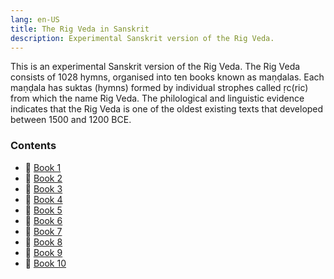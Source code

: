 ```yaml
---
lang: en-US
title: The Rig Veda in Sanskrit
description: Experimental Sanskrit version of the Rig Veda.
---
```


This is an experimental Sanskrit version of the Rig Veda. The Rig Veda consists of 1028 hymns, organised into ten books known as maṇḍalas. Each maṇḍala has suktas (hymns) formed by individual strophes called ṛc(ric) from which the name Rig Veda. The philological and linguistic evidence indicates that the Rig Veda is one of the oldest existing texts that developed between 1500 and 1200 BCE.

### Contents
- 📕 [Book 1](./sanskrit/book1/)
- 📕 [Book 2](./sanskrit/book2/)
- 📕 [Book 3](./sanskrit/book3/)
- 📕 [Book 4](./sanskrit/book4/)
- 📕 [Book 5](./sanskrit/book5/)
- 📕 [Book 6](./sanskrit/book6/)
- 📕 [Book 7](./sanskrit/book7/)
- 📕 [Book 8](./sanskrit/book8/)
- 📕 [Book 9](./sanskrit/book9/)
- 📕 [Book 10](./sanskrit/book10/)